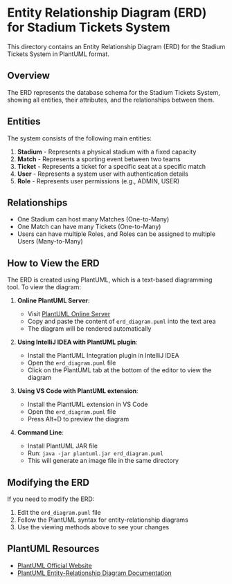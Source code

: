 # Entity Relationship Diagram (ERD) for Stadium Tickets System

This directory contains an Entity Relationship Diagram (ERD) for the Stadium Tickets System in PlantUML format.

## Overview

The ERD represents the database schema for the Stadium Tickets System, showing all entities, their attributes, and the relationships between them.

## Entities

The system consists of the following main entities:

1. **Stadium** - Represents a physical stadium with a fixed capacity
2. **Match** - Represents a sporting event between two teams
3. **Ticket** - Represents a ticket for a specific seat at a specific match
4. **User** - Represents a system user with authentication details
5. **Role** - Represents user permissions (e.g., ADMIN, USER)

## Relationships

- One Stadium can host many Matches (One-to-Many)
- One Match can have many Tickets (One-to-Many)
- Users can have multiple Roles, and Roles can be assigned to multiple Users (Many-to-Many)

## How to View the ERD

The ERD is created using PlantUML, which is a text-based diagramming tool. To view the diagram:

1. **Online PlantUML Server**:
   - Visit [PlantUML Online Server](https://www.plantuml.com/plantuml/uml/)
   - Copy and paste the content of `erd_diagram.puml` into the text area
   - The diagram will be rendered automatically

2. **Using IntelliJ IDEA with PlantUML plugin**:
   - Install the PlantUML Integration plugin in IntelliJ IDEA
   - Open the `erd_diagram.puml` file
   - Click on the PlantUML tab at the bottom of the editor to view the diagram

3. **Using VS Code with PlantUML extension**:
   - Install the PlantUML extension in VS Code
   - Open the `erd_diagram.puml` file
   - Press Alt+D to preview the diagram

4. **Command Line**:
   - Install PlantUML JAR file
   - Run: `java -jar plantuml.jar erd_diagram.puml`
   - This will generate an image file in the same directory

## Modifying the ERD

If you need to modify the ERD:

1. Edit the `erd_diagram.puml` file
2. Follow the PlantUML syntax for entity-relationship diagrams
3. Use the viewing methods above to see your changes

## PlantUML Resources

- [PlantUML Official Website](https://plantuml.com/)
- [PlantUML Entity-Relationship Diagram Documentation](https://plantuml.com/ie-diagram)